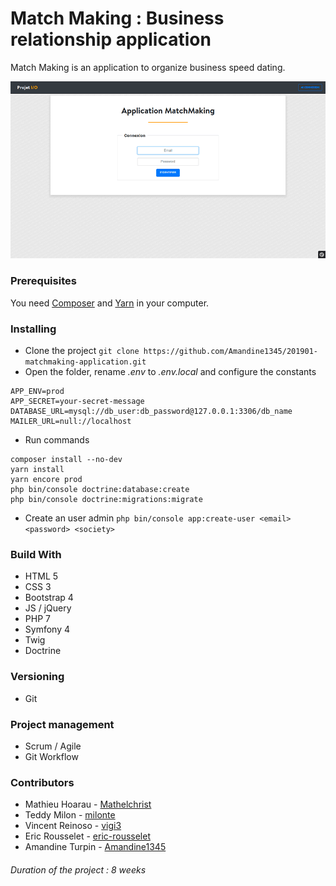 # Match Making : Business relationship application

Match Making is an application to organize business speed dating.

![MatchMaking](201811-matchmaking.gif)

### Prerequisites

You need [Composer](https://getcomposer.org/download/) and [Yarn](https://yarnpkg.com/fr/docs/install#debian-stable) in your computer.

### Installing

* Clone the project `git clone https://github.com/Amandine1345/201901-matchmaking-application.git`
* Open the folder, rename *.env* to *.env.local* and configure the constants
```
APP_ENV=prod
APP_SECRET=your-secret-message
DATABASE_URL=mysql://db_user:db_password@127.0.0.1:3306/db_name
MAILER_URL=null://localhost
```
* Run commands
```
composer install --no-dev
yarn install
yarn encore prod
php bin/console doctrine:database:create
php bin/console doctrine:migrations:migrate
```
* Create an user admin
`php bin/console app:create-user <email> <password> <society>`

### Build With
* HTML 5
* CSS 3
* Bootstrap 4
* JS / jQuery
* PHP 7
* Symfony 4
* Twig
* Doctrine

### Versioning

* Git

### Project management

* Scrum / Agile
* Git Workflow
 
### Contributors

* Mathieu Hoarau - [Mathelchrist](https://github.com/Mathelchrist)
* Teddy Milon - [milonte](https://github.com/milonte)
* Vincent Reinoso - [vigi3](https://github.com/vigi3)
* Eric Rousselet - [eric-rousselet](https://github.com/eric-rousselet)
* Amandine Turpin - [Amandine1345](https://github.com/Amandine1345)

###### Duration of the project : 8 weeks